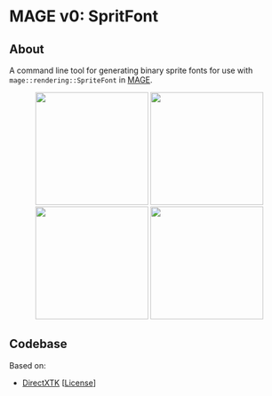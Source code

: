 # MAGE v0: SpritFont

## About
A command line tool for generating binary sprite fonts for use with `mage::rendering::SpriteFont` in [MAGE](https://github.com/matt77hias/MAGE-v0).

<p align="center">
<img src="res/calibri.png" width="203">
<img src="res/comicsansms.png" width="203">
<img src="res/consolas.png" width="203">
<img src="res/calibri.png" width="203">
</p>

## Codebase
Based on:
* [DirectXTK](https://github.com/Microsoft/DirectXTK) [[License](https://github.com/matt77hias/MAGE-SpritFont/blob/master/LICENSE.txt)]
